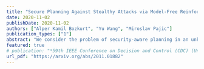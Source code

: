 ```yaml
---
title: "Secure Planning Against Stealthy Attacks via Model-Free Reinforcement Learning"
date: 2020-11-02
publishDate: 2020-11-02
authors: ["Alper Kamil Bozkurt", "Yu Wang", "Miroslav Pajic"]
publication_types: ["1"]
abstract: "We consider the problem of security-aware planning in an unknown stochastic environment, in the presence of attacks on control signals (i.e., actuators) of the robot. We model the attacker as an agent who has the full knowledge of the controller as well as the employed intrusion-detection system and who wants to prevent the controller from performing tasks while staying stealthy. We formulate the problem as a stochastic game between the attacker and the controller and present an approach to express the objective of such an agent and the controller as a combined linear temporal logic (LTL) formula. We then show that the planning problem, described formally as the problem of satisfying an LTL formula in a stochastic game, can be solved via model-free reinforcement learning when the environment is completely unknown. Finally, we illustrate and evaluate our methods on two robotic planning case~studies."
featured: true
# publication: "*59th IEEE Conference on Decision and Control (CDC) (Under Review)*"
url_pdf: "https://arxiv.org/abs/2011.01882"
---
```



